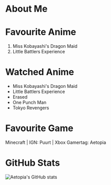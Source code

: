 # About Me
# Favourite Anime

1. Miss Kobayashi's Dragon Maid   
2. Little Battlers Experience

# Watched Anime

- Miss Kobayashi's Dragon Maid     
- Little Battlers Experience   
- Erased   
- One Punch Man  
- Tokyo Revengers 

# Favourite Game
Minecraft | IGN: Puurt | Xbox Gamertag: Aetopia
# GitHub Stats
![Aetopia's GitHub stats](https://github-readme-stats.vercel.app/api?username=Aetopia)
